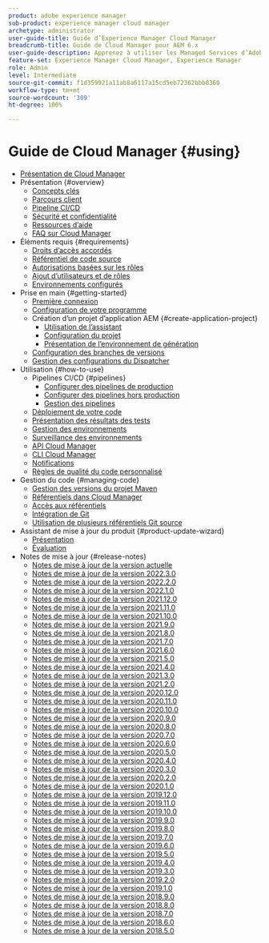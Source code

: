 ```yaml
---
product: adobe experience manager
sub-product: experience manager cloud manager
archetype: administrator
user-guide-title: Guide d’Experience Manager Cloud Manager
breadcrumb-title: Guide de Cloud Manager pour AEM 6.x
user-guide-description: Apprenez à utiliser les Managed Services d’Adobe pour gérer de manière autonome Experience Manager en mode cloud.
feature-set: Experience Manager Cloud Manager, Experience Manager
role: Admin
level: Intermediate
source-git-commit: f1d359921a11ab8a6117a15cd5eb72362bbb8360
workflow-type: tm+mt
source-wordcount: '309'
ht-degree: 100%

---
```



# Guide de Cloud Manager {#using}

+ [Présentation de Cloud Manager](introduction-to-cloud-manager.md)
+ Présentation {#overview}
   + [Concepts clés](key-concepts.md)
   + [Parcours client](customer-journey.md)
   + [Pipeline CI/CD](ci-cd-pipeline.md)
   + [Sécurité et confidentialité](security-and-privacy.md)
   + [Ressources d’aide](help-resources.md)
   + [FAQ sur Cloud Manager](cloud-manager-faqs.md)
+ Éléments requis {#requirements}
   + [Droits d’accès accordés](access-rights-granted.md)
   + [Référentiel de code source](source-code-repository.md)
   + [Autorisations basées sur les rôles](role-based-permissions.md)
   + [Ajout d’utilisateurs et de rôles](setting-up-users-and-roles.md)
   + [Environnements configurés](environments-provisioned.md)
+ Prise en main {#getting-started}
   + [Première connexion](first-time-login.md)
   + [Configuration de votre programme](setting-up-program.md)
   + Création d’un projet d’application AEM {#create-application-project}
      + [Utilisation de l’assistant](using-the-wizard.md)
      + [Configuration du projet](setting-up-project.md)
      + [Présentation de l’environnement de génération](build-environment-details.md)
   + [Configuration des branches de versions](configure-your-release-branches.md)
   + [Gestion des configurations du Dispatcher](dispatcher-configurations.md)
+ Utilisation {#how-to-use}
   + Pipelines CI/CD {#pipelines}
      + [Configurer des pipelines de production](configuring-production-pipelines.md)
      + [Configurer des pipelines hors production](configuring-non-production-pipelines.md)
      + [Gestion des pipelines](managing-pipelines.md)
   + [Déploiement de votre code](deploying-code.md)
   + [Présentation des résultats des tests](understand-your-test-results.md)
   + [Gestion des environnements](manage-your-environment.md)
   + [Surveillance des environnements](monitor-your-environments.md)
   + [API Cloud Manager](https://www.adobe.io/apis/experiencecloud/cloud-manager/docs.html)
   + [CLI Cloud Manager](https://github.com/adobe/aio-cli-plugin-cloudmanager/blob/main/README.md)
   + [Notifications](notifications.md)
   + [Règles de qualité du code personnalisé](custom-code-quality-rules.md)
+ Gestion du code {#managing-code}
   + [Gestion des versions du projet Maven](activating-maven-project.md)
   + [Référentiels dans Cloud Manager](cloud-manager-repositories.md)
   + [Accès aux référentiels](accessing-repos.md)
   + [Intégration de Git](setup-cloud-manager-git-integration.md)
   + [Utilisation de plusieurs référentiels Git source](/help/using/working-with-multiple-source-git-repos.md)
+ Assistant de mise à jour du produit {#product-update-wizard}
   + [Présentation](overview-productupdate-wizard.md)
   + [Évaluation](evaluation.md)
+ Notes de mise à jour {#release-notes}
   + [Notes de mise à jour de la version actuelle](release-notes-current.md)
   + [Notes de mise à jour de la version 2022.3.0](release-notes-2022-3-0.md)
   + [Notes de mise à jour de la version 2022.2.0](release-notes-2022-2-0.md)
   + [Notes de mise à jour de la version 2022.1.0](release-notes-2022-1-0.md)
   + [Notes de mise à jour de la version 2021.12.0](release-notes-2021-12-0.md)
   + [Notes de mise à jour de la version 2021.11.0](release-notes-2021-11-0.md)
   + [Notes de mise à jour de la version 2021.10.0](release-notes-2021-10-0.md)
   + [Notes de mise à jour de la version 2021.9.0](release-notes-2021-9-0.md)
   + [Notes de mise à jour de la version 2021.8.0](release-notes-2021-8-0.md)
   + [Notes de mise à jour de la version 2021.7.0](release-notes-2021-7-0.md)
   + [Notes de mise à jour de la version 2021.6.0](release-notes-2021-6-0.md)
   + [Notes de mise à jour de la version 2021.5.0](release-notes-2021-5-0.md)
   + [Notes de mise à jour de la version 2021.4.0](release-notes-2021-4-0.md)
   + [Notes de mise à jour de la version 2021.3.0](release-notes-2021-3-0.md)
   + [Notes de mise à jour de la version 2021.2.0](release-notes-2021-2-0.md)
   + [Notes de mise à jour de la version 2020.12.0](release-notes-2020-12-0.md)
   + [Notes de mise à jour de la version 2020.11.0](release-notes-2020-11-0.md)
   + [Notes de mise à jour de la version 2020.10.0](release-notes-2020-10-0.md)
   + [Notes de mise à jour de la version 2020.9.0](release-notes-2020-9-0.md)
   + [Notes de mise à jour de la version 2020.8.0](release-notes-2020-8-0.md)
   + [Notes de mise à jour de la version 2020.7.0](release-notes-2020-7-0.md)
   + [Notes de mise à jour de la version 2020.6.0](release-notes-2020-6-0.md)
   + [Notes de mise à jour de la version 2020.5.0](release-notes-2020-5-0.md)
   + [Notes de mise à jour de la version 2020.4.0](release-notes-2020-4-0.md)
   + [Notes de mise à jour de la version 2020.3.0](release-notes-2020-3-0.md)
   + [Notes de mise à jour de la version 2020.2.0](release-notes-2020-2-0.md)
   + [Notes de mise à jour de la version 2020.1.0](release-notes-2020-1-0.md)
   + [Notes de mise à jour de la version 2019.12.0](release-notes-2019-12-0.md)
   + [Notes de mise à jour de la version 2019.11.0](release-notes-2019-11-0.md)
   + [Notes de mise à jour de la version 2019.10.0](release-notes-2019-10-0.md)
   + [Notes de mise à jour de la version 2019.9.0](release-notes-2019-9-0.md)
   + [Notes de mise à jour de la version 2019.8.0](release-notes-2019-8-0.md)
   + [Notes de mise à jour de la version 2019.7.0](release-notes-2019-7-0.md)
   + [Notes de mise à jour de la version 2019.6.0](release-notes-2019-6-0.md)
   + [Notes de mise à jour de la version 2019.5.0](release-notes-2019-5-0.md)
   + [Notes de mise à jour de la version 2019.4.0](release-notes-2019-4-0.md)
   + [Notes de mise à jour de la version 2019.3.0](release-notes-2019-3-0.md)
   + [Notes de mise à jour de la version 2019.2.0](release-notes-2019-2-0.md)
   + [Notes de mise à jour de la version 2019.1.0](release-notes-2019-1-0.md)
   + [Notes de mise à jour de la version 2018.9.0](release-notes-2018-9-0.md)
   + [Notes de mise à jour de la version 2018.8.0](release-notes-2018-8-0.md)
   + [Notes de mise à jour de la version 2018.7.0](release-notes-2018-7-0.md)
   + [Notes de mise à jour de la version 2018.6.0](release-notes-2018-6-0.md)
   + [Notes de mise à jour de la version 2018.5.0](release-notes-2018-5-0.md)

